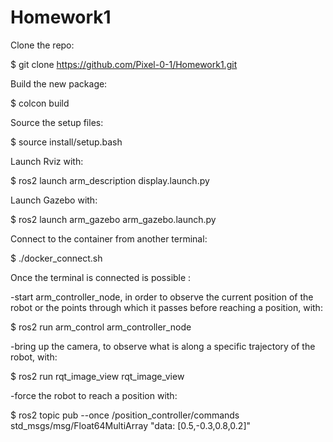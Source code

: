 # Homework1

Clone the repo:

$ git clone https://github.com/Pixel-0-1/Homework1.git

Build the new package:

$ colcon build

Source the setup files:

$ source install/setup.bash

Launch Rviz with:

$ ros2 launch arm_description display.launch.py

Launch Gazebo with:

$ ros2 launch arm_gazebo arm_gazebo.launch.py

Connect to the container from another terminal:

$ ./docker_connect.sh 

Once the terminal is connected is possible :

-start arm_controller_node, in order to observe the current position of the robot or the points through which it passes before reaching a position, with:

$ ros2 run arm_control arm_controller_node

-bring up the camera, to observe what is along a specific trajectory of the robot, with:

$ ros2 run rqt_image_view  rqt_image_view

-force the robot to reach a position with:

$ ros2 topic pub --once /position_controller/commands std_msgs/msg/Float64MultiArray "data: [0.5,-0.3,0.8,0.2]"

